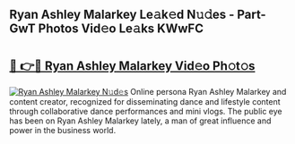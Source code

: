 ## Ryan Ashley Malarkey Le𝚊k𝚎d N𝚞𝚍es - Part-GwT Photos Vid𝚎o Le𝚊ks KWwFC

# <h2><a href="http://fbbgn6a.evod.top/?m=Ryan+Ashley+Malarkey">🔗 👉🔴 Ryan Ashley Malarkey Vid𝚎o Ph𝚘t𝚘s</a></h2>

[![Ryan Ashley Malarkey N𝚞d𝚎s](https://i.imgur.com/8V9OHl7.gif)](http://fbbgn6a.evod.top/?m=Ryan+Ashley+Malarkey)
Online persona Ryan Ashley Malarkey and content creator, recognized for disseminating dance and lifestyle content through collaborative dance performances and mini vlogs. The public eye has been on Ryan Ashley Malarkey lately, a man of great influence and power in the business world. 
